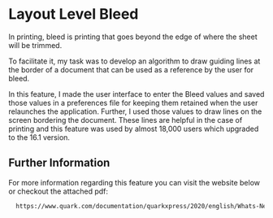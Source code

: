 
# Layout Level Bleed

In printing, bleed is printing that goes beyond the edge of where the sheet will be trimmed. 

To facilitate it, my task was to develop an algorithm to draw guiding lines at the border of a document that can be used as a reference by the user for bleed.

In this feature, I made the user interface to enter the Bleed values and saved those values in a preferences file for keeping them retained when the user relaunches the application. Further, I used those values to draw lines on the screen bordering the document. These lines are helpful in the case of printing and this feature was used by almost 18,000 users which upgraded to the 16.1 version.
## Further Information

For more information regarding this feature you can visit the website below or checkout the attached pdf:

```bash
  https://www.quark.com/documentation/quarkxpress/2020/english/Whats-New-in-QuarkXPress%202020/_a515379a-e4e0-475f-986a-d575bd47eb0e.html
```
